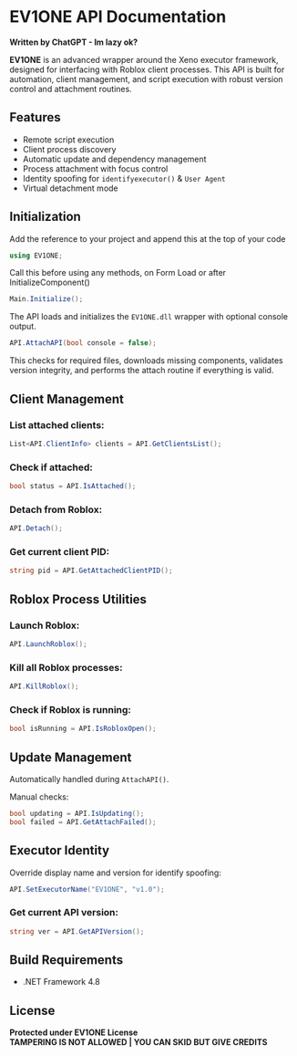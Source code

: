 # EV1ONE API Documentation
**Written by ChatGPT - Im lazy ok?**

**EV1ONE** is an advanced wrapper around the Xeno executor framework, designed for interfacing with Roblox client processes. This API is built for automation, client management, and script execution with robust version control and attachment routines.

## Features
- Remote script execution
- Client process discovery
- Automatic update and dependency management
- Process attachment with focus control
- Identity spoofing for `identifyexecutor()` & `User Agent`
- Virtual detachment mode

## Initialization
Add the reference to your project and append this at the top of your code

```csharp
using EV1ONE;
```

Call this before using any methods, on Form Load or after InitializeComponent()

```csharp
Main.Initialize();
```

The API loads and initializes the `EV1ONE.dll` wrapper with optional console output.

```csharp
API.AttachAPI(bool console = false);
```

This checks for required files, downloads missing components, validates version integrity, and performs the attach routine if everything is valid.

## Client Management
### List attached clients:
```csharp
List<API.ClientInfo> clients = API.GetClientsList();
```

### Check if attached:
```csharp
bool status = API.IsAttached();
```

### Detach from Roblox:
```csharp
API.Detach();
```

### Get current client PID:
```csharp
string pid = API.GetAttachedClientPID();
```

## Roblox Process Utilities
### Launch Roblox:
```csharp
API.LaunchRoblox();
```

### Kill all Roblox processes:
```csharp
API.KillRoblox();
```

### Check if Roblox is running:
```csharp
bool isRunning = API.IsRobloxOpen();
```

## Update Management
Automatically handled during `AttachAPI()`.

Manual checks:
```csharp
bool updating = API.IsUpdating();
bool failed = API.GetAttachFailed();
```

## Executor Identity
Override display name and version for identify spoofing:
```csharp
API.SetExecutorName("EV1ONE", "v1.0");
```

### Get current API version:
```csharp
string ver = API.GetAPIVersion();
```

## Build Requirements
- .NET Framework 4.8

## License
**Protected under EV1ONE License**  
**TAMPERING IS NOT ALLOWED | YOU CAN SKID BUT GIVE CREDITS**
